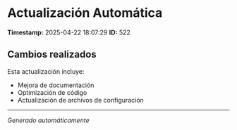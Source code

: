 # Actualización Automática

**Timestamp:** 2025-04-22 18:07:29
**ID:** 522

## Cambios realizados

Esta actualización incluye:
- Mejora de documentación
- Optimización de código
- Actualización de archivos de configuración

---
*Generado automáticamente*
